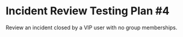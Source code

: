 # Incident Review Testing Plan #4

Review an incident closed by a VIP user with no group memberships.
